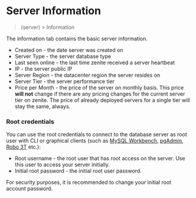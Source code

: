 # Server Information

> (server) > Information

The information tab contains the basic server information.

* Created on - the date server was created on
* Server Type - the server database type
* Last seen online - the last time zenite received a server heartbeat
* IP - the server public IP
* Server Region - the datacenter region the server resides on
* Server Tier - the server performance tier
* Price per Month - the price of the server on monthly basis. This price **will not** change if there are any pricing changes for the current server tier on zenite. The price of already deployed servers for a single tier will stay the same, always.

### Root credentials

You can use the root credentials to connect to the database server as root user with CLI or graphical clients (such as [MySQL Workbench](https://www.mysql.com/products/workbench/), [pgAdmin](https://www.pgadmin.org/), [Robo 3T](https://robomongo.org/) etc.):

* Root username - the root user that has root access on the server. Use this user to access your server initially.
* Initial root password - the initial root user password.

For security purposes, it is recommended to change your initial root account password.
